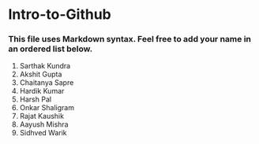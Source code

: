 # Intro-to-Github

### This file uses Markdown syntax. Feel free to add your name in an ordered list below.

1. Sarthak Kundra
2. Akshit Gupta
3. Chaitanya Sapre
4. Hardik Kumar
5. Harsh Pal
6. Onkar Shaligram
7. Rajat Kaushik
8. Aayush Mishra
9. Sidhved Warik
